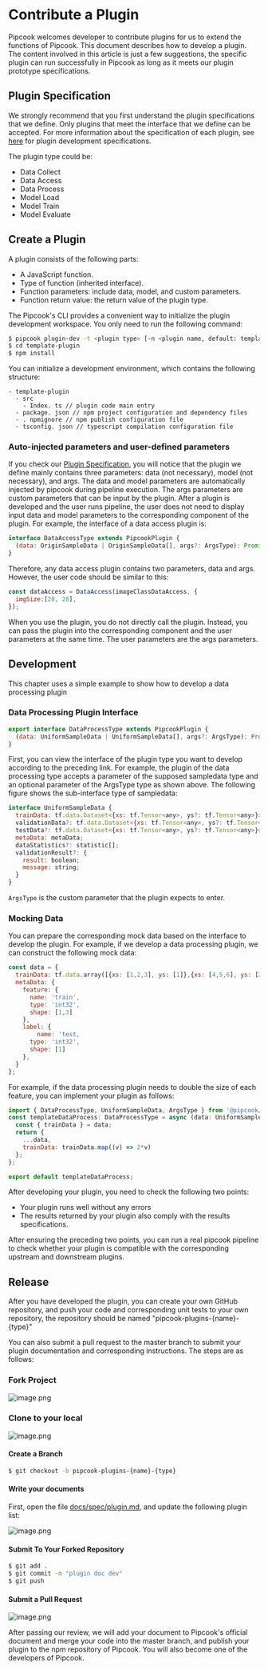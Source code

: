 # Contribute a Plugin

Pipcook welcomes developer to contribute plugins for us to extend the functions of Pipcook. This document describes how to develop a plugin. The content involved in this article is just a few suggestions, the specific plugin can run successfully in Pipcook as long as it meets our plugin prototype specifications.

## Plugin Specification

We strongly recommend that you first understand the plugin specifications that we define. Only plugins that meet the interface that we define can be accepted. For more information about the specification of each plugin, see [here](../contribution/contributor-guide.md) for plugin development specifications.

The plugin type could be:

- Data Collect
- Data Access
- Data Process
- Model Load
- Model Train
- Model Evaluate

## Create a Plugin

A plugin consists of the following parts:

- A JavaScript function.
- Type of function (inherited interface).
- Function parameters: include data, model, and custom parameters.
- Function return value: the return value of the plugin type.

The Pipcook's CLI provides a convenient way to initialize the plugin development workspace. You only need to run the following command:

```sh
$ pipcook plugin-dev -t <plugin type> [-n <plugin name, default: template-plugin>]
$ cd template-plugin
$ npm install
```

You can initialize a development environment, which contains the following structure:

```
- template-plugin
  - src
    - Index. ts // plugin code main entry
  - package. json // npm project configuration and dependency files
  - . npmignore // npm publish configuration file
  - tsconfig. json // typescript compilation configuration file
```

### Auto-injected parameters and user-defined parameters

If you check our [Plugin Specification](../spec/plugin.md), you will notice that the plugin we define mainly contains three parameters: data (not necessary), model (not necessary), and args. The data and model parameters are automatically injected by pipcook during pipeline execution. The args parameters are custom parameters that can be input by the plugin. After a plugin is developed and the user runs pipeline, the user does not need to display input data and model parameters to the corresponding component of the plugin. For example, the interface of a data access plugin is:

```js
interface DataAccessType extends PipcookPlugin {
  (data: OriginSampleData | OriginSampleData[], args?: ArgsType): Promise<UniformSampleData>
}
```

Therefore, any data access plugin contains two parameters, data and args. However, the user code should be similar to this:

```js
const dataAccess = DataAccess(imageClassDataAccess, {
  imgSize:[28, 28],
});
```

When you use the plugin, you do not directly call the plugin. Instead, you can pass the plugin into the corresponding component and the user parameters at the same time. The user parameters are the args parameters.

## Development

This chapter uses a simple example to show how to develop a data processing plugin

### Data Processing Plugin Interface

```js
export interface DataProcessType extends PipcookPlugin {
  (data: UniformSampleData | UniformSampleData[], args?: ArgsType): Promise<UniformSampleData>
}
```

First, you can view the interface of the plugin type you want to develop according to the preceding link. For example, the plugin of the data processing type accepts a parameter of the supposed sampledata type and an optional parameter of the ArgsType type as shown above. The following figure shows the sub-interface type of sampledata:

```js
interface UniformSampleData {
  trainData: tf.data.Dataset<{xs: tf.Tensor<any>, ys?: tf.Tensor<any>}>;
  validationData?: tf.data.Dataset<{xs: tf.Tensor<any>, ys?: tf.Tensor<any>}>;
  testData?: tf.data.Dataset<{xs: tf.Tensor<any>, ys?: tf.Tensor<any>}>;
  metaData: metaData;
  dataStatistics?: statistic[];
  validationResult?: {
    result: boolean;
    message: string;
  }
}
```

`ArgsType` is the custom parameter that the plugin expects to enter.

### Mocking Data

You can prepare the corresponding mock data based on the interface to develop the plugin. For example, if we develop a data processing plugin, we can construct the following mock data:

```js
const data = {
  trainData: tf.data.array([{xs: [1,2,3], ys: [1]},{xs: [4,5,6], ys: [2]}]),
  metaData: {
    feature: {
      name: 'train',
      type: 'int32',
      shape: [1,3]
    },
    label: {
    	name: 'test,
      type: 'int32',
      shape: [1]
    },
  }
};
```

For example, if the data processing plugin needs to double the size of each feature, you can implement your plugin as follows:

```js
import { DataProcessType, UniformSampleData, ArgsType } from '@pipcook/pipcook-core';
const templateDataProcess: DataProcessType = async (data: UniformSampleData, args?: ArgsType): Promise<UniformSampleData> => {
  const { trainData } = data;
  return {
    ...data,
    trainData: trainData.map((v) => 2*v)
  };
};

export default templateDataProcess;
```

After developing your plugin, you need to check the following two points:

- Your plugin runs well without any errors
- The results returned by your plugin also comply with the results specifications.

After ensuring the preceding two points, you can run a real pipcook pipeline to check whether your plugin is compatible with the corresponding upstream and downstream plugins.

## Release

After you have developed the plugin, you can create your own GitHub repository, and push your code and corresponding unit tests to your own repository, the repository should be named "pipcook-plugins-{name}-{type}"

You can also submit a pull request to the master branch to submit your plugin documentation and corresponding instructions. The steps are as follows:

### Fork Project

![image.png](https://img.alicdn.com/tfs/TB1aaMbuKL2gK0jSZFmXXc7iXXa-2006-358.png)

### Clone to your local

![image.png](https://img.alicdn.com/tfs/TB1CWz7uGL7gK0jSZFBXXXZZpXa-718-368.png)

#### Create a Branch

```sh
$ git checkout -b pipcook-plugins-{name}-{type}
```

#### Write your documents

First, open the file [docs/spec/plugin.md](../spec/plugin.md), and update the following plugin list:

![image.png](https://img.alicdn.com/tfs/TB14EscuG61gK0jSZFlXXXDKFXa-988-476.png)

#### Submit To Your Forked Repository

```sh
$ git add .
$ git commit -m "plugin doc dev"
$ git push
```

#### Submit a Pull Request

![image.png](https://img.alicdn.com/tfs/TB1IP69uKT2gK0jSZFvXXXnFXXa-1318-172.png)

After passing our review, we will add your document to Pipcook's official document and merge your code into the master branch, and publish your plugin to the npm repository of Pipcook. You will also become one of the developers of Pipcook.
